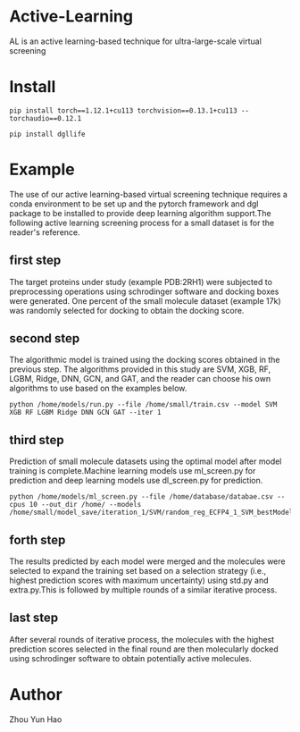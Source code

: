 # Active-Learning
AL is an active learning-based technique for ultra-large-scale virtual screening
# Install
```
pip install torch==1.12.1+cu113 torchvision==0.13.1+cu113 --torchaudio==0.12.1
```
```
pip install dgllife
```
# Example
The use of our active learning-based virtual screening technique requires a conda environment to be set up and the pytorch framework and dgl package to be installed to provide deep learning algorithm support.The following active learning screening process for a small dataset is for the reader's reference.
## first step
The target proteins under study (example PDB:2RH1) were subjected to preprocessing operations using schrodinger software and docking boxes were generated. One percent of the small molecule dataset (example 17k) was randomly selected for docking to obtain the docking score.
## second step
The algorithmic model is trained using the docking scores obtained in the previous step.
The algorithms provided in this study are SVM, XGB, RF, LGBM, Ridge, DNN, GCN, and GAT, and the reader can choose his own algorithms to use based on the examples below.
```
python /home/models/run.py --file /home/small/train.csv --model SVM XGB RF LGBM Ridge DNN GCN GAT --iter 1
```
## third step
Prediction of small molecule datasets using the optimal model after model training is complete.Machine learning models use ml_screen.py for prediction and deep learning models use dl_screen.py for prediction.
```
python /home/models/ml_screen.py --file /home/database/databae.csv --cpus 10 --out_dir /home/ --models /home/small/model_save/iteration_1/SVM/random_reg_ECFP4_1_SVM_bestModel.pkl
```
## forth step
The results predicted by each model were merged and the molecules were selected to expand the training set based on a selection strategy (i.e., highest prediction scores with maximum uncertainty) using std.py and extra.py.This is followed by multiple rounds of a similar iterative process.
## last step
After several rounds of iterative process, the molecules with the highest prediction scores selected in the final round are then molecularly docked using schrodinger software to obtain potentially active molecules.
# Author
Zhou Yun Hao
